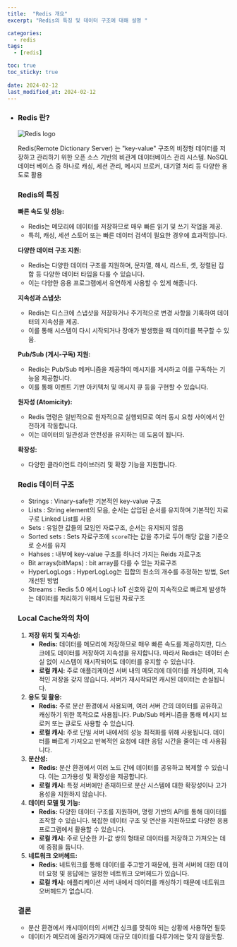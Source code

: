 ```yaml
---
title:  "Redis 개요"
excerpt: "Redis의 특징 및 데이터 구조에 대해 설명 "

categories:
  - redis
tags:
  - [redis]

toc: true
toc_sticky: true
 
date: 2024-02-12
last_modified_at: 2024-02-12
---
```


- ### Redis 란?

  ![Redis logo](http://redisgate.kr/images/redis_200_200.png)

  Redis(Remote Dictionary Server) 는 "key-value" 구조의 비정형 데이터를 저장하고 관리하기 위한 오픈 소스 기반의 비관계 데이터베이스 관리 시스템. NoSQL 데이터 베이스 중 하나로 캐싱, 세션 관리, 메시지 브로커, 대기열 처리 등  다양한 용도로 활용

  

  ### Redis의 특징

  **빠른 속도 및 성능:**

  - Redis는 메모리에 데이터를 저장하므로 매우 빠른 읽기 및 쓰기 작업을 제공.
  - 특히, 캐싱, 세션 스토어 또는 빠른 데이터 검색이 필요한 경우에 효과적입니다.

  **다양한 데이터 구조 지원:**

  - Redis는 다양한 데이터 구조를 지원하며, 문자열, 해시, 리스트, 셋, 정렬된 집합 등 다양한 데이터 타입을 다룰 수 있습니다.
  - 이는 다양한 응용 프로그램에서 유연하게 사용할 수 있게 해줍니다.

  **지속성과 스냅샷:**

  - Redis는 디스크에 스냅샷을 저장하거나 주기적으로 변경 사항을 기록하여 데이터의 지속성을 제공.
  - 이를 통해 시스템이 다시 시작되거나 장애가 발생했을 때 데이터를 복구할 수 있음.

  **Pub/Sub (게시-구독) 지원:**

  - Redis는 Pub/Sub 메커니즘을 제공하여 메시지를 게시하고 이를 구독하는 기능을 제공합니다.
  - 이를 통해 이벤트 기반 아키텍처 및 메시지 큐 등을 구현할 수 있습니다.

  **원자성 (Atomicity):**

  - Redis 명령은 일반적으로 원자적으로 실행되므로 여러 동시 요청 사이에서 안전하게 작동합니다.
  - 이는 데이터의 일관성과 안전성을 유지하는 데 도움이 됩니다.

  **확장성:**

  - 다양한 클라이언트 라이브러리 및 확장 기능을 지원합니다.

  

  ### Redis 데이터 구조

  - Strings : Vinary-safe한 기본적인 key-value 구조
  - Lists : String element의 모음, 순서는 삽입된 순서를 유지하며 기본적인 자료구로 Linked List를 사용
  - Sets : 유일한 값들의 모임인 자료구조, 순서는 유지되지 않음
  - Sorted sets : Sets 자료구조에 `score`라는 값을 추가로 두어 해당 값을 기준으로 순서를 유지
  - Hahses : 내부에 key-value 구조를 하나더 가지는 Reids 자료구조
  - Bit arrays(bitMaps) : bit array를 다를 수 있는 자료구조
  - HyperLogLogs : HyperLogLog는 집합의 원소의 개수를 추정하는 방법, Set 개선된 방법
  - Streams : Redis 5.0 에서 Log나 IoT 신호와 같이 지속적으로 빠르게 발생하는 데이터를 처리하기 위해서 도입된 자료구조

  

  ### Local Cache와의 차이

  1. **저장 위치 및 지속성:**
     - **Redis:** 데이터를 메모리에 저장하므로 매우 빠른 속도를 제공하지만, 디스크에도 데이터를 저장하여 지속성을 유지합니다. 따라서 Redis는 데이터 손실 없이 시스템이 재시작되어도 데이터를 유지할 수 있습니다.
     - **로컬 캐시:** 주로 애플리케이션 서버 내의 메모리에 데이터를 캐싱하며, 지속적인 저장을 갖지 않습니다. 서버가 재시작되면 캐시된 데이터는 손실됩니다.
  2. **용도 및 활용:**
     - **Redis:** 주로 분산 환경에서 사용되며, 여러 서버 간의 데이터를 공유하고 캐싱하기 위한 목적으로 사용됩니다. Pub/Sub 메커니즘을 통해 메시지 브로커 또는 큐로도 사용할 수 있습니다.
     - **로컬 캐시:** 주로 단일 서버 내에서의 성능 최적화를 위해 사용됩니다. 데이터를 빠르게 가져오고 반복적인 요청에 대한 응답 시간을 줄이는 데 사용됩니다.
  3. **분산성:**
     - **Redis:** 분산 환경에서 여러 노드 간에 데이터를 공유하고 복제할 수 있습니다. 이는 고가용성 및 확장성을 제공합니다.
     - **로컬 캐시:** 특정 서버에만 존재하므로 분산 시스템에 대한 확장성이나 고가용성을 지원하지 않습니다.
  4. **데이터 모델 및 기능:**
     - **Redis:** 다양한 데이터 구조를 지원하며, 명령 기반의 API를 통해 데이터를 조작할 수 있습니다. 복잡한 데이터 구조 및 연산을 지원하므로 다양한 응용 프로그램에서 활용할 수 있습니다.
     - **로컬 캐시:** 주로 단순한 키-값 쌍의 형태로 데이터를 저장하고 가져오는 데에 중점을 둡니다.
  5. **네트워크 오버헤드:**
     - **Redis:** 네트워크를 통해 데이터를 주고받기 때문에, 원격 서버에 대한 데이터 요청 및 응답에는 일정한 네트워크 오버헤드가 있습니다.
     - **로컬 캐시:** 애플리케이션 서버 내에서 데이터를 캐싱하기 때문에 네트워크 오버헤드가 없습니다.

  

  ### 결론

  - 분산 환경에서 캐시데이터의 서버간 싱크를 맞춰야 되는 상황에 사용하면 될듯
  - 데이터가 메모리에 올라가기때에 대규모 데이터를 다루기에는 맞지 않을듯함.
